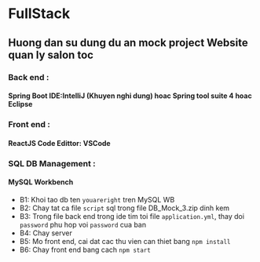 # FullStack
## Huong dan su dung du an mock project Website quan ly salon toc
### Back end :
#### Spring Boot IDE:IntelliJ (Khuyen nghi dung) hoac Spring tool suite 4 hoac Eclipse 
### Front end :
#### ReactJS Code Edittor: VSCode
### SQL DB Management :
#### MySQL Workbench

- B1: Khoi tao db ten `youareright` tren MySQL WB 
- B2: Chay tat ca file `script` sql trong file DB_Mock_3.zip dinh kem 
- B3: Trong file  back end trong ide tim toi file `application.yml`, thay doi `password` phu hop voi `password` cua ban
- B4: Chay server
- B5: Mo front end,  cai dat cac thu vien can thiet bang `npm install`
- B6: Chay front end bang cach `npm start`
